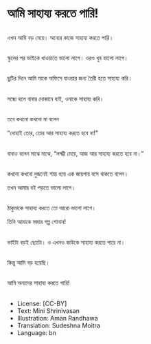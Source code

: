 # আমি সাহায্য করতে পারি!

##
এখন আমি বড় মেয়ে। অন্যের কাজে সাহায্য করতে পারি। 

##
স্কুলের পর ভাইকে খাওয়াতে ভালো লাগে। ওরও খুব ভালো লাগে। 

##
ছুটির দিনে আমি মাকে অফিসে যাওয়ার জন্য তৈরী হতে সাহায্য করি। 

##
সন্ধ্যে হলে বাবার দোকানে যাই, ওনাকে সাহায্য করি। 

##
তবে কখনো কখনো মা বলেন 

“দোহাই তোর, তোর আর সাহায্য করতে হবে না!” 

##
বাবাও বলেন মাঝে মাঝে, “লক্ষ্মী মেয়ে, আজ আর সাহায্য করতে হবে না।” 

##
কখনো কখনো দুজনেই শান্ত হয়ে এক জায়গায় বসে থাকতে বলেন।

তখন আমার বই পড়তে ভালো লাগে। 

##
ঠাকুমাকে সাহায্য করতে তো আরো ভালো লাগে।

তিনি আমাকে মজার গল্প শোনান! 

##
ভাইটা বড়ই ছোটো। ও এখনও কাউকে সাহায্য করতে পারে না। 

##
কিন্তু আমি বড় হয়েছি।

##
আমি অন্যদের সাহায্য করতে পারি! 

##
* License: [CC-BY]
* Text: Mini Shrinivasan
* Illustration: Aman Randhawa
* Translation: Sudeshna Moitra
* Language: bn

